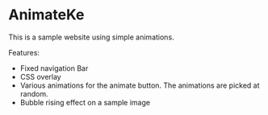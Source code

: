 # AnimateKe

This is a sample website using simple animations.

Features:
+ Fixed navigation Bar
+ CSS overlay
+ Various animations for the animate button. The animations are picked at random.
+ Bubble rising effect on a sample image
